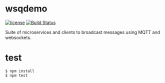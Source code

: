 # wsqdemo


[![license](https://img.shields.io/github/license/patriziobruno/wsqdemo.svg)](https://raw.githubusercontent.com/patriziobruno/wsqdemo/master/LICENSE)
[![Build Status](https://travis-ci.org/patriziobruno/wsqdemo.svg?branch=master)](https://travis-ci.org/patriziobruno/wsqdemo)

Suite of microservices and clients to broadcast messages using MQTT and websockets.

# test

```
$ npm install
$ npm test

```
